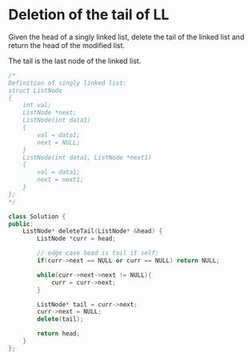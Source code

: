 # Deletion of the tail of LL

Given the head of a singly linked list, delete the tail of the linked list and return the head of the modified list.

The tail is the last node of the linked list.

```cpp
/*
Definition of singly linked list:
struct ListNode
{
    int val;
    ListNode *next;
    ListNode(int data1)
    {
        val = data1;
        next = NULL;
    }
    ListNode(int data1, ListNode *next1)
    {
        val = data1;
        next = next1;
    }
};
*/

class Solution {
public:
    ListNode* deleteTail(ListNode* &head) {
        ListNode *curr = head;

        // edge case head is tail it self;
        if(curr->next == NULL or curr == NULL) return NULL;

        while(curr->next->next != NULL){
            curr = curr->next;
        }

        ListNode* tail = curr->next;
        curr->next = NULL;
        delete(tail);

        return head;
    }
};
```
